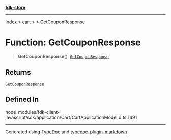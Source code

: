 [**fdk-store**](../../../README.md)
***

[Index](../../../API.md) > [cart](../../README.md) > [<internal>](../README.md) > GetCouponResponse

# Function: GetCouponResponse

> **GetCouponResponse**(): [`GetCouponResponse`](../type-aliases/type-alias.GetCouponResponse.md)

## Returns

[`GetCouponResponse`](../type-aliases/type-alias.GetCouponResponse.md)

## Defined In

node\_modules/fdk-client-javascript/sdk/application/Cart/CartApplicationModel.d.ts:1491

***
Generated using [TypeDoc](https://typedoc.org/) and [typedoc-plugin-markdown](https://www.npmjs.com/package/typedoc-plugin-markdown)
